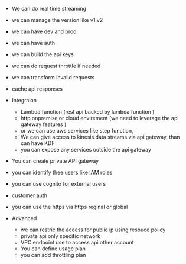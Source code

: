 

- We can do real time streaming
- we can manage the version like v1 v2
- we can have dev and prod
- we can have auth
- we can build the api keys
- we can do request throttle if needed
- we can transform invalid requests
- cache api responses

- Integraion
    - Lambda function (rest api backed by lambda function )
    - http onpremise or cloud envirement (we need to leverage the api gateway features )
    - or we can use aws services like step function,
    - We can give access to kinesis data streams via api gateway, than can have KDF
    - you can expose any services outside the api gateway

- You can create private API gateway
- you can identify thee users like IAM roles
- you can use cognito for external users
- customer auth
- you can use the https via https reginal or global


- Advanced
    - we can restric the access for public ip using resouce policy
    - private api only specific network
    - VPC endpoint use to access api other account
    - You can define usage plan
    - you can add throttling plan
